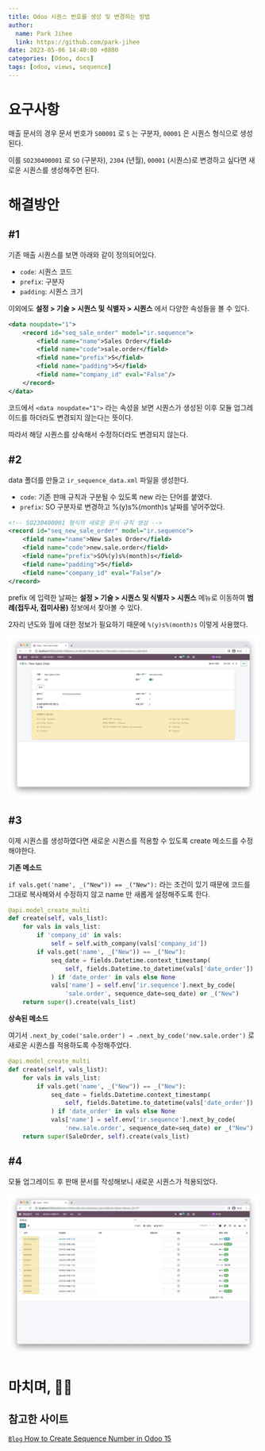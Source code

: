 ```yaml
---
title: Odoo 시퀀스 번호를 생성 및 변경하는 방법
author:
  name: Park Jihee
  link: https://github.com/park-jihee
date: 2023-05-06 14:40:00 +0800
categories: [Odoo, docs]
tags: [odoo, views, sequence]
---
```


# 요구사항

매출 문서의 경우 문서 번호가 `S00001` 로 `S` 는 구분자, `00001` 은 시퀀스 형식으로 생성된다.

이를 `SO230400001` 로 `SO` (구분자), `2304` (년월), `00001` (시퀀스)로 변경하고 싶다면 새로운 시퀀스를 생성해주면 된다.

# 해결방안

## #1

기존 매출 시퀀스를 보면 아래와 같이 정의되어있다.

- `code`: 시퀀스 코드
- `prefix`: 구분자
- `padding`: 시퀀스 크기

이외에도 **설정 > 기술 > 시퀀스 및 식별자 > 시퀀스** 에서 다양한 속성들을 볼 수 있다.

```xml
<data noupdate="1">
    <record id="seq_sale_order" model="ir.sequence">
        <field name="name">Sales Order</field>
        <field name="code">sale.order</field>
        <field name="prefix">S</field>
        <field name="padding">5</field>
        <field name="company_id" eval="False"/>
    </record>
</data>
```

코드에서 `<data noupdate="1">` 라는 속성을 보면 시퀀스가 생성된 이후 모듈 업그레이드를 하더라도 변경되지 않는다는 뜻이다.

따라서 해당 시퀀스를 상속해서 수정하더라도 변경되지 않는다.

## #2

data 폴더를 만들고 `ir_sequence_data.xml` 파일을 생성한다.

- `code`: 기존 판매 규칙과 구분될 수 있도록 new 라는 단어를 붙였다.
- `prefix`: SO 구분자로 변경하고 %(y)s%(month)s 날짜를 넣어주었다.

```xml
<!-- SO230400001 형식의 새로운 문서 규칙 생성 -->
<record id="seq_new_sale_order" model="ir.sequence">
    <field name="name">New Sales Order</field>
    <field name="code">new.sale.order</field>
    <field name="prefix">SO%(y)s%(month)s</field>
    <field name="padding">5</field>
    <field name="company_id" eval="False"/>
</record>
```

prefix 에 입력한 날짜는 **설정 > 기술 > 시퀀스 및 식별자 > 시퀀스** 메뉴로 이동하여 **범례(접두사, 접미사용)** 정보에서 찾아볼 수 있다.

2자리 년도와 월에 대한 정보가 필요하기 때문에 `%(y)s%(month)s` 이렇게 사용했다.

![Odoo 시퀀스 번호를 생성 및 변경하는 방법 1](/assets/img/2023-05-07-how-to-create-sequence-number-in-odoo/01.png)

## #3

이제 시퀀스를 생성하였다면 새로운 시퀀스를 적용할 수 있도록 create 메소드를 수정해야한다.

**기존 메소드**

`if vals.get('name', _("New")) == _("New"):` 라는 조건이 있기 때문에 코드를 그대로 복사해와서 수정하지 않고 name 만 새롭게 설정해주도록 한다.

```python
@api.model_create_multi
def create(self, vals_list):
    for vals in vals_list:
        if 'company_id' in vals:
            self = self.with_company(vals['company_id'])
        if vals.get('name', _("New")) == _("New"):
            seq_date = fields.Datetime.context_timestamp(
                self, fields.Datetime.to_datetime(vals['date_order'])
            ) if 'date_order' in vals else None
            vals['name'] = self.env['ir.sequence'].next_by_code(
                'sale.order', sequence_date=seq_date) or _("New")
    return super().create(vals_list)
```

**상속된 메소드**

여기서 `.next_by_code('sale.order') → .next_by_code('new.sale.order')` 로 새로운 시퀀스를 적용하도록 수정해주었다.

```python
@api.model_create_multi
def create(self, vals_list):
    for vals in vals_list:
        if vals.get('name', _("New")) == _("New"):
            seq_date = fields.Datetime.context_timestamp(
                self, fields.Datetime.to_datetime(vals['date_order'])
            ) if 'date_order' in vals else None
            vals['name'] = self.env['ir.sequence'].next_by_code(
                'new.sale.order', sequence_date=seq_date) or _("New")
    return super(SaleOrder, self).create(vals_list)
```

## #4

모듈 업그레이드 후 판매 문서를 작성해보니 새로운 시퀀스가 적용되었다.

![Odoo 시퀀스 번호를 생성 및 변경하는 방법 2](/assets/img/2023-05-07-how-to-create-sequence-number-in-odoo/02.png)

# 마치며, 🙇🏻

## 참고한 사이트

[`Blog` How to Create Sequence Number in Odoo 15](https://www.cybrosys.com/blog/how-to-create-sequence-numbers-in-odoo-16)
